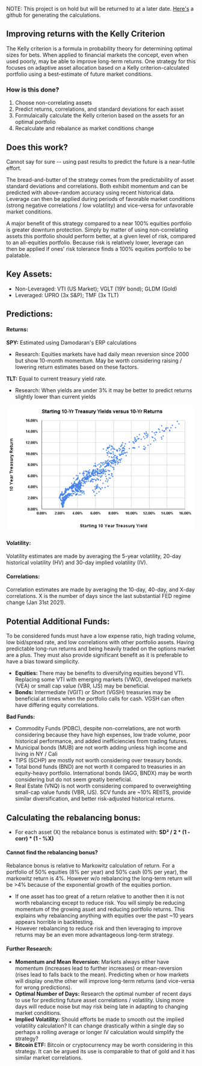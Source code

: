 NOTE: This project is on hold but will be returned to at a later date. [Here's](https://github.com/FlanaganSe/Mean-Variance-Project) a github for generating the calculations.

## Improving returns with the Kelly Criterion

The Kelly criterion is a formula in probability theory for determining optimal sizes for bets. When applied to financial markets the concept, even when used poorly, may be able to improve long-term returns. One strategy for this focuses on adaptive asset allocation based on a Kelly criterion-calculated portfolio using a best-estimate of future market conditions.

### How is this done?

1. Choose non-correlating assets
2. Predict returns, correlations, and standard deviations for each asset
3. Formulaically calculate the Kelly criterion based on the assets for an optimal portfolio
4. Recalculate and rebalance as market conditions change

## Does this work?

Cannot say for sure -- using past results to predict the future is a near-futile effort.

The bread-and-butter of the strategy comes from the predictability of asset standard deviations and correlations. Both exhibit momentum and can be predicted with above-random accuracy using recent historical data. Leverage can then be applied during periods of favorable market conditions (strong negative correlations / low volatility) and vice-versa for unfavorable market conditions.

A major benefit of this strategy compared to a near 100% equities portfolio is greater downturn protection. Simply by matter of using non-correlating assets this portfolio should perform better, at a given level of risk, compared to an all-equities portfolio. Because risk is relatively lower, leverage can then be applied if ones' risk tolerance finds a 100% equities portfolio to be palatable.

## Key Assets:

- Non-Leveraged: VTI (US Market); VGLT (19Y bond); GLDM (Gold)
- Leveraged: UPRO (3x S&P); TMF (3x TLT)

## Predictions:

#### Returns:

**SPY:** Estimated using Damodaran's ERP calculations

- Research: Equities markets have had daily mean reversion since 2000 but show 10-month momentum. May be worth considering raising / lowering return estimates based on these factors.

**TLT:** Equal to current treasury yield rate.

- Research: When yields are under 3% it may be better to predict returns slightly lower than current yields

![10 year yield returns](./10y-returns.png)

#### Volatility:

Volatility estimates are made by averaging the 5-year volatility, 20-day historical volatility (HV) and 30-day implied volatility (IV).

#### Correlations:

Correlation estimates are made by averaging the 10-day, 40-day, and X-day correlations. X is the number of days since the last substantial FED regime change (Jan 31st 2021).

## Potential Additional Funds:

To be considered funds must have a low expense ratio, high trading volume, low bid/spread rate, and low correlations with other portfolio assets. Having predictable long-run returns and being heavily traded on the options market are a plus. They must also provide significant benefit as it is preferable to have a bias toward simplicity.

- **Equities:** There may be benefits to diversifying equities beyond VTI. Replacing some VTI with emerging markets (VWO), developed markets (VEA) or small cap value (VBR, IJS) may be beneficial.
- **Bonds:** Intermediate (VGIT) or Short (VGSH) treasuries may be beneficial at times when the portfolio calls for cash. VGSH can often have differing equity correlations.

**Bad Funds:**

- Commodity Funds (PDBC), despite non-correlations, are not worth considering because they have high expenses, low trade volume, poor historical performance, and added inefficiencies from trading futures.
- Municipal bonds (MUB) are not worth adding unless high income and living in NY / Cali
- TIPS (SCHP) are mostly not worth considering over treasury bonds.
- Total bond funds (BND) are not worth it compared to treasuries in an equity-heavy portfolio. International bonds (IAGG, BNDX) may be worth considering but do not seem greatly beneficial.
- Real Estate (VNQ) is not worth considering compared to overweighting small-cap value funds (VBR, IJS). SCV funds are ~10% REtITS, provide similar diversification, and better risk-adjusted historical returns.

## Calculating the rebalancing bonus:

- For each asset (X) the rebalance bonus is estimated with: **SD² / 2 \* (1 - corr) \* (1 - %X)**

#### Cannot find the rebalancing bonus?

Rebalance bonus is relative to Markowitz calculation of return. For a portfolio of 50% equities (8% per year) and 50% cash (0% per year), the markowitz return is 4%. However w/o rebalancing the long-term return will be >4% because of the exponential growth of the equities portion.

- If one asset has too great of a return relative to another then it is not worth rebalancing except to reduce risk. You will simply be reducing momentum of the growing asset and reducing portfolio returns. This explains why rebalancing anything with equities over the past ~10 years appears horrible in backtesting.
- However rebalancing to reduce risk and then leveraging to improve returns may be an even more advantageous long-term strategy.

#### Further Research:

- **Momentum and Mean Reversion:** Markets always either have momentum (increases lead to further increases) or mean-reversion (rises lead to falls back to the mean). Predicting when or how markets will display one/the other will improve long-term returns (and vice-versa for wrong predictions).
- **Optimal Number of Days:** Research the optimal number of recent days to use for predicting future asset correlations / volatility. Using more days will reduce noise but may risk being late in adapting to changing market conditions.
- **Implied Volatility:** Should efforts be made to smooth out the implied volatility calculation? It can change drastically within a single day so perhaps a rolling average or longer IV calculation would simplify the strategy?
- **Bitcoin ETF:** Bitcoin or cryptocurrency may be worth considering in this strategy. It can be argued its use is comparable to that of gold and it has similar market correlations.
